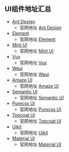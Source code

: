 UI组件地址汇总
---
 - [Ant Design](https://github.com/ant-design) 
    - 官网地址 [Ant Design](https://ant.design/index-cn)
 - [Element](https://github.com/elemefe) 
    - 官网地址 [Element](http://element.eleme.io/#/zh-CN)
 - [Mint UI](https://github.com/elemefe) 
    - 官网地址 [Mint UI](http://mint-ui.github.io/#!/en)
 - [Vux](https://github.com/airyland/vux) 
    - 官网地址 [Vux](https://vux.li/#/)
 - [Weui](https://github.com/Tencent/weui) 
    - 官网地址 [Weui](https://weui.io/)
 - [Amaze UI](https://github.com/amazeui/amazeui) 
    - 官网地址 [Amaze UI](http://amazeui.org/)
 - [Semantic UI](https://github.com/semantic-org/semantic-ui) 
    - 官网地址 [Semantic UI](https://semantic-ui.com/)
 - [Purecss UI](https://github.com/yahoo/pure/) 
    - 官网地址 [Purecss UI](https://purecss.io/)
 - [Topcoat UI](https://github.com/topcoat/topcoat) 
    - 官网地址 [Topcoat UI](http://topcoat.io/)
 - [Uikit](https://github.com/uikit/uikit) 
    - 官网地址 [Uikit](https://getuikit.com/)
 - [Material UI](https://github.com/callemall/material-ui) 
    - 官网地址 [Material UI](http://www.material-ui.com/)